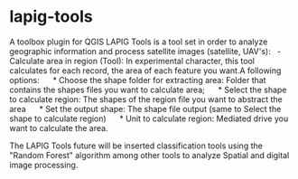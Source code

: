 # lapig-tools
A toolbox plugin for QGIS
LAPIG Tools is a tool set in order to analyze geographic information and process satellite images (satellite, UAV's):
  - Calculate area in region (Tool): In experimental character, this tool calculates for each record, the area of each feature you want.A following options:
     * Choose the shape folder for extracting area: Folder that contains the shapes files you want to calculate area;
     * Select the shape to calculate region: The shapes of the region file you want to abstract the area
     * Set the output shape: The shape file output (same to Select the shape to calculate region)
     * Unit to calculate region: Mediated drive you want to calculate the area.

The LAPIG Tools future will be inserted classification tools using the "Random Forest" algorithm among other tools to analyze Spatial and digital image processing.
